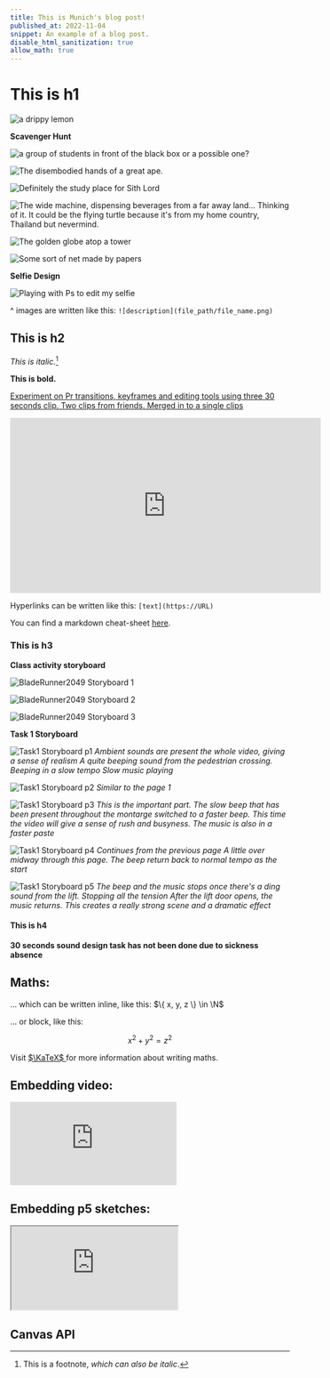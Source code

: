 ```yaml
---
title: This is Munich's blog post!
published_at: 2022-11-04
snippet: An example of a blog post.
disable_html_sanitization: true
allow_math: true
---
```


# This is h1

![a drippy lemon](logo.svg)

**Scavenger Hunt**

![a group of students in front of the black box or a possible one?](scavenger_hunt_1.jpg)

![The disembodied hands of a great ape.](scavenger_hunt_2.jpg)

![Definitely the study place for Sith Lord](scavenger_hunt_3.jpg)

![The wide machine, dispensing beverages from a far away land... Thinking of it. It could be the flying turtle because it's from my home country, Thailand but nevermind.](scavenger_hunt_4.jpg)

![The golden globe atop a tower](scavenger_hunt_5.jpg)

![Some sort of net made by papers](scavenger_hunt_6.jpg)

**Selfie Design**

![Playing with Ps to edit my selfie](Selfie_design.png)

^ images are written like this: `![description](file_path/file_name.png)`

## This is h2

*This is italic.*[^1]

[^1]: This is a footnote, *which can also be italic*.

**This is bold.**

[Experiment on Pr transitions, keyframes and editing tools using three 30 seconds clip. Two clips from friends. Merged in to a single clips](https://youtu.be/jsR2qI64CJ0)

<iframe width="560" height="315" src="https://www.youtube.com/embed/jsR2qI64CJ0?si=yPa1CPU7nY27eI1m" title="YouTube video player" frameborder="0" allow="accelerometer; autoplay; clipboard-write; encrypted-media; gyroscope; picture-in-picture; web-share" referrerpolicy="strict-origin-when-cross-origin" allowfullscreen></iframe>

Hyperlinks can be written like this: `[text](https://URL)`

You can find a markdown cheat-sheet [here](https://www.markdownguide.org/cheat-sheet/).

### This is h3

**Class activity storyboard**

![BladeRunner2049 Storyboard 1](Storyboard_P1.jpg)

![BladeRunner2049 Storyboard 2](Storyboard_P2.jpg)

![BladeRunner2049 Storyboard 3](Storyboard_P3.jpg)

**Task 1 Storyboard**

![Task1 Storyboard p1](T1_Storyboard_p1.jpg)
*Ambient sounds are present the whole video, giving a sense of realism*
*A quite beeping sound from the pedestrian crossing. Beeping in a slow tempo*
*Slow music playing*

![Task1 Storyboard p2](T1_Storyboard_p2.jpg)
*Similar to the page 1*

![Task1 Storyboard p3](T1_Storyboard_p3.jpg)
*This is the important part. The slow beep that has been present throughout the montarge switched to a faster beep. This time the video will give a sense of rush and busyness.*
*The music is also in a faster paste*

![Task1 Storyboard p4](T1_Storyboard_p4.jpg)
*Continues from the previous page*
*A little over midway through this page. The beep return back to normal tempo as the start*

![Task1 Storyboard p5](T1_Storyboard_p5.jpg)
*The beep and the music stops once there's a ding sound from the lift. Stopping all the tension*
*After the lift door opens, the music returns. This creates a really strong scene and a dramatic effect*

#### This is h4
**30 seconds sound design task has not been done due to sickness absence**

## Maths:

... which can be written inline, like this: $\{ x, y, z \} \in \N$

... or block, like this:

$$ x^2 + y^2 = z^2 $$

Visit [ $\KaTeX$ ](https://katex.org/docs/supported#fractions-and-binomials) for more information about writing maths.

## Embedding video:

<iframe id="coding_train_video" src="https://www.youtube.com/embed/rI_y2GAlQFM?si=RDgjkpunxk1mQzMI" title="YouTube video player" frameborder="0" allow="accelerometer; autoplay; clipboard-write; encrypted-media; gyroscope; picture-in-picture; web-share" referrerpolicy="strict-origin-when-cross-origin" allowfullscreen></iframe>

<script type="module">

    console.log (`hello world! 🚀`)

    const iframe  = document.getElementById (`coding_train_video`)
    iframe.width  = iframe.parentNode.scrollWidth
    iframe.height = iframe.width * 9 / 16

</script>

## Embedding p5 sketches:

<iframe id="falling_falling" src="https://editor.p5js.org/capogreco/full/Fkg05m7aA"></iframe>

<script type="module">

    const iframe  = document.getElementById (`falling_falling`)
    iframe.width  = iframe.parentNode.scrollWidth
    iframe.height = iframe.width * 9 / 16 + 42

</script>

## Canvas API

<canvas id="canvas_example"></canvas>

<script type="module">
    const cnv = document.getElementById (`canvas_example`)
    cnv.width = cnv.parentNode.scrollWidth
    cnv.height = cnv.width * 9 / 16

    const ctx = cnv.getContext (`2d`)
    const pos = {
        x: -100,
        y: cnv.height / 2 - 50
    }
    
    function draw_frame () {
        ctx.fillStyle = `turquoise`
        ctx.fillRect (0, 0, cnv.width, cnv.height)

        ctx.fillStyle = `hotpink`
        ctx.fillRect (pos.x, pos.y, 100, 100)

        pos.x += 2

        if (pos.x > cnv.width) {
            pos.x = -100
        }

        requestAnimationFrame (draw_frame)
    }

    draw_frame ()
</script>


